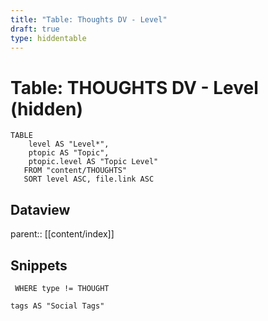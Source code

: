 ```yaml
---
title: "Table: Thoughts DV - Level"
draft: true
type: hiddentable
---
```

# Table: THOUGHTS DV - Level (hidden)
```dataview
TABLE
	level AS "Level*",
	ptopic AS "Topic",
	ptopic.level AS "Topic Level"
   FROM "content/THOUGHTS"
   SORT level ASC, file.link ASC
```


## Dataview
parent:: [[content/index]]

## Snippets

```dataview
 WHERE type != THOUGHT

tags AS "Social Tags"
```
